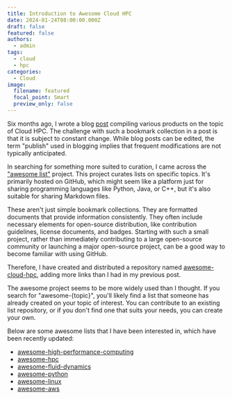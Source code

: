 ```yaml
---
title: Introduction to Awesome Cloud HPC 
date: 2024-01-24T08:00:00.000Z
draft: false
featured: false
authors:
  - admin
tags:
  - cloud
  - hpc
categories:
  - Cloud
image:
  filename: featured
  focal_point: Smart
  preview_only: false
---
```



Six months ago, I wrote a blog [post](https://kjrstory.netlify.app/ko/post/cloud_hpc_list/) compiling various products on the topic of Cloud HPC.
The challenge with such a bookmark collection in a post is that it is subject to constant change. 
While blog posts can be edited, the term "publish" used in blogging implies that frequent modifications are not typically anticipated.

In searching for something more suited to curation, I came across the ["awesome list"](https://github.com/sindresorhus/awesome) project. 
This project curates lists on specific topics. It's primarily hosted on GitHub, which might seem like a platform just for sharing programming languages like Python, Java, or C++, but it's also suitable for sharing Markdown files.

These aren't just simple bookmark collections.
They are formatted documents that provide information consistently. They often include necessary elements for open-source distribution, like contribution guidelines, license documents, and badges. Starting with such a small project, rather than immediately contributing to a large open-source community or launching a major open-source project, can be a good way to become familiar with using GitHub.

Therefore, I have created and distributed a repository named [awesome-cloud-hpc](https://github.com/kjrstory/awesome-cloud-hpc), adding more links than I had in my previous post.

The awesome project seems to be more widely used than I thought. If you search for "awesome-{topic}", you'll likely find a list that someone has already created on your topic of interest. You can contribute to an existing list repository, or if you don't find one that suits your needs, you can create your own. 


Below are some awesome lists that I have been interested in, which have been recently updated:
* [awesome-high-performance-computing](https://github.com/trevor-vincent/awesome-high-performance-computing)
* [awesome-hpc](https://github.com/dstdev/awesome-hpc)
* [awesome-fluid-dynamics](https://github.com/lento234/awesome-fluid-dynamics)
* [awesome-python](https://github.com/vinta/awesome-python)
* [awesome-linux](https://github.com/inputsh/awesome-linux)
* [awesome-aws](https://github.com/donnemartin/awesome-aws)
